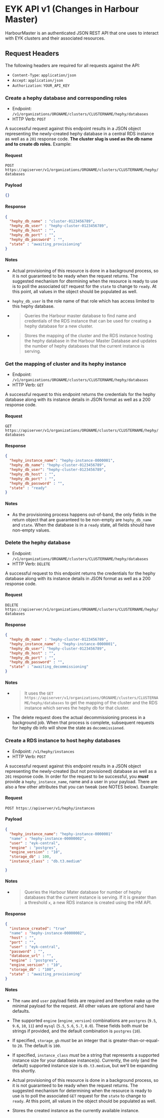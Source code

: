 # EYK API v1 (Changes in Harbour Master) #

HarbourMaster is an authenticated JSON REST API that one uses to interact with EYK clusters and their associated resources.

## Request Headers ##

The following headers are required for all requests against the API:

* `Content-Type`: `application/json`
* `Accept`: `application/json`
* `Authorization`: `YOUR_API_KEY`

### Create a hephy database and corresponding roles ###

* Endpoint: `/v1/organizations/ORGNAME/clusters/CLUSTERNAME/hephy/databases`
* HTTP Verb: `POST`

A successful request against this endpoint results in a JSON object representing the newly-created hephy database in a central RDS instance as well as a `201` response code. **The cluster slug is used as the db name and to create db roles.** Example:

#### Request ####

`POST https://apiserver/v1/organizations/ORGNAME/clusters/CLUSTERNAME/hephy/databases`

#### Payload ####

```json
{}
```

#### Response ####

```json
{
  "hephy_db_name" : "cluster-0123456789",
  "hephy_db_user" : "hephy-cluster-0123456789",
  "hephy_db_host" : "",
  "hephy_db_port" : "",
  "hephy_db_password" : "",
  "state" : "awaiting_provisioning"
}
```

#### Notes ####

* Actual provisioning of this resource is done in a background process, so it is not guaranteed to be ready when the request returns. The suggested mechanism for dtermining when the resource is ready to use is to poll the associated `GET` request for the `state` to change to `ready`. At this point, all values in the object should be populated as well.

* `hephy_db_user` is the role name of that role which has access limited to this hephy database.

* > Queries the Harbour master database to find name and credentials of the RDS instance that can be used for creating a hephy database for a new cluster.

* > Stores the mapping of the cluster and the RDS instance hosting the hephy database in the Harbour Master Database and updates the number of hephy databases that the current instance is serving.

### Get the mapping of cluster and its hephy instance ###

* Endpoint: `/v1/organizations/ORGNAME/clusters/CLUSTERNAME/hephy/databases`
* HTTP Verb: `GET`

A successful request to this endpoint returns the credentials for the hephy database along with its instance details in JSON format as well as a 200 response code.

#### Request ####

`GET https://apiserver/v1/organizations/ORGNAME/clusters/CLUSTERNAME/hephy/databases`

#### Response ####

```json
{
  "hephy_instance_name": "hephy-instance-0000001",
  "hephy_db_name": "hephy-cluster-0123456789",
  "hephy_db_user": "hephy-cluster-0123456789",
  "hephy_db_host" : "",
  "hephy_db_port" : "",
  "hephy_db_password" : "",
  "state" : "ready"
}
```
#### Notes ####

* As the provisioning process happens out-of-band, the only fields in the return object that are guaranteed to be non-empty are `hephy_db_name` and `state`. When the database is in a `ready` state, all fields should have non-empty values.

### Delete the hephy database ###

* Endpoint: `/v1/organizations/ORGNAME/clusters/CLUSTERNAME/hephy/databases`
* HTTP Verb: `DELETE`

A successful request to this endpoint returns the credentials for the hephy database along with its instance details in JSON format as well as a 200 response code.

#### Request ####

`DELETE https://apiserver/v1/organizations/ORGNAME/clusters/CLUSTERNAME/hephy/databases`

#### Response ####

```json
{
  "hephy_db_name" : "hephy-cluster-0123456789",
  "hephy_instance_name" : "hephy-instance-0000001",
  "hephy_db_user": "hephy-cluster-0123456789",
  "hephy_db_host" : "",
  "hephy_db_port" : "",
  "hephy_db_password" : "",
  "state" : "awaiting_decommissioning"
}
```

#### Notes ####

* > It uses the `GET https://apiserver/v1/organizations/ORGNAME/clusters/CLUSTERNAME/hephy/databases` to get the mapping of the cluster and the RDS instance which serves the hephy db for that cluster.

* The delete request does the actual decommissioning process in a background job. When that process is complete, subsequent requests for hephy db info will show the state as `decommissioned`.
 

### Create a RDS instance to host hephy databases ###

* Endpoint: `/v1/hephy/instances`
* HTTP Verb: `POST`

A successful request against this endpoint results in a JSON object representing the newly-created (but not provisioned) database as well as a `201` response code. In order for the request to be successful, you ***must*** provide a `hephy_instance_name`, name and a user in your payload. There are also a few other attributes that you can tweak (see NOTES below). Example:

#### Request ####

`POST https://apiserver/v1/hephy/instances`

#### Payload ####

```json
{
  "hephy_instance_name": "hephy-instance-0000001"
  "name" : "hephy-instance-00000002",
  "user" : "eyk-central",
  "engine" : "postgres",
  "engine_version" : "10",
  "storage_db" : 100,
  "instance_class" : "db.t3.medium"

}
```
#### Notes ####
* > Queries the Harbour Mater database for number of hephy databases that the current instance is serving. If it is greater than a threshold `x`, a new RDS instance is created using the HM API.
#### Response ####

```json
{
  "instance_created": "true"
  "name" : "hephy-instance-00000002",
  "host" : "",
  "port" : "",
  "user" : "eyk-central",
  "password" : "",
  "database_url" : "",
  "engine" : "postgres",
  "engine_version" : "10",
  "storage_db" : "100",
  "state" : "awaiting_provisioning"
}
```

#### Notes ####

* The `name` and `user` payload fields are required and therefore make up the minimal payload for the request. All other values are optional and have defaults.

* The supported `engine` (`engine_version`) combinations are `postgres` (`9.5`, `9.6`, `10`, `11`) and `mysql` (`5.5`, `5.6`, `5.7`, `8.0`). These fields both *must* be strings if provided, and the default combination is `postgres` (`10`).

* If specified, `storage_gb` *must* be an integer that is greater-than-or-equal-to `20`. The default is `100`.

* If specified, `instance_class` *must* be a string that represents a supported instance size for your database instance(s). Currently, the only (and the default) supported instance size is `db.t3.medium`, but we'll be expanding this shortly.

* Actual provisioning of this resource is done in a background process, so it is not guaranteed to be ready when the request returns. The suggested mechanism for determining when the resource is ready to use is to poll the associated `GET` request for the `state` to change to `ready`. At this point, all values in the object should be populated as well.

* Stores the created instance as the currently available instance.


